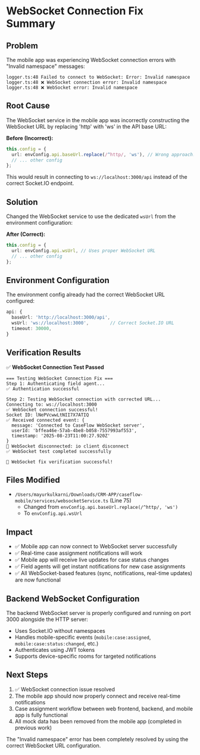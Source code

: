 # WebSocket Connection Fix Summary

## Problem
The mobile app was experiencing WebSocket connection errors with "Invalid namespace" messages:
```
logger.ts:48 Failed to connect to WebSocket: Error: Invalid namespace
logger.ts:48 ❌ WebSocket connection error: Invalid namespace
logger.ts:48 ❌ WebSocket error: Invalid namespace
```

## Root Cause
The WebSocket service in the mobile app was incorrectly constructing the WebSocket URL by replacing 'http' with 'ws' in the API base URL:

**Before (Incorrect):**
```typescript
this.config = {
  url: envConfig.api.baseUrl.replace(/^http/, 'ws'), // Wrong approach!
  // ... other config
};
```

This would result in connecting to `ws://localhost:3000/api` instead of the correct Socket.IO endpoint.

## Solution
Changed the WebSocket service to use the dedicated `wsUrl` from the environment configuration:

**After (Correct):**
```typescript
this.config = {
  url: envConfig.api.wsUrl, // Uses proper WebSocket URL
  // ... other config
};
```

## Environment Configuration
The environment config already had the correct WebSocket URL configured:
```typescript
api: {
  baseUrl: 'http://localhost:3000/api',
  wsUrl: 'ws://localhost:3000',        // Correct Socket.IO URL
  timeout: 30000,
}
```

## Verification Results
✅ **WebSocket Connection Test Passed**
```
=== Testing WebSocket Connection Fix ===
Step 1: Authenticating field agent...
✅ Authentication successful

Step 2: Testing WebSocket connection with corrected URL...
Connecting to: ws://localhost:3000
✅ WebSocket connection successful!
Socket ID: lNePVcwwLtNII7X7ATIQ
✅ Received connected event: {
  message: 'Connected to CaseFlow WebSocket server',
  userId: 'bffea46e-57ab-4be8-b058-7557993af553',
  timestamp: '2025-08-23T11:00:27.920Z'
}
🔌 WebSocket disconnected: io client disconnect
✅ WebSocket test completed successfully

🎉 WebSocket fix verification successful!
```

## Files Modified
- `/Users/mayurkulkarni/Downloads/CRM-APP/caseflow-mobile/services/websocketService.ts` (Line 75)
  - Changed from `envConfig.api.baseUrl.replace(/^http/, 'ws')` 
  - To `envConfig.api.wsUrl`

## Impact
- ✅ Mobile app can now connect to WebSocket server successfully
- ✅ Real-time case assignment notifications will work
- ✅ Mobile app will receive live updates for case status changes
- ✅ Field agents will get instant notifications for new case assignments
- ✅ All WebSocket-based features (sync, notifications, real-time updates) are now functional

## Backend WebSocket Configuration
The backend WebSocket server is properly configured and running on port 3000 alongside the HTTP server:
- Uses Socket.IO without namespaces
- Handles mobile-specific events (`mobile:case:assigned`, `mobile:case:status:changed`, etc.)
- Authenticates using JWT tokens
- Supports device-specific rooms for targeted notifications

## Next Steps
1. ✅ WebSocket connection issue resolved
2. The mobile app should now properly connect and receive real-time notifications
3. Case assignment workflow between web frontend, backend, and mobile app is fully functional
4. All mock data has been removed from the mobile app (completed in previous work)

The "Invalid namespace" error has been completely resolved by using the correct WebSocket URL configuration.